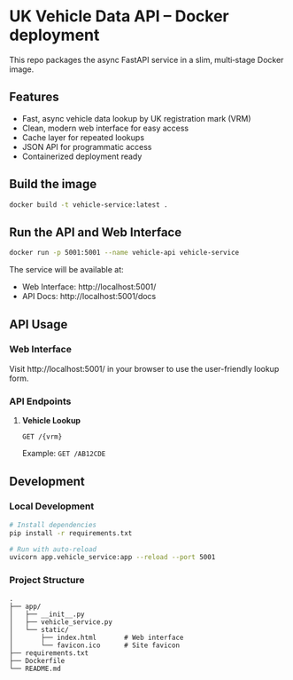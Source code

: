 # UK Vehicle Data API – Docker deployment

This repo packages the async FastAPI service in a slim, multi‑stage
Docker image.

## Features

- Fast, async vehicle data lookup by UK registration mark (VRM)
- Clean, modern web interface for easy access
- Cache layer for repeated lookups
- JSON API for programmatic access
- Containerized deployment ready

## Build the image

```bash
docker build -t vehicle-service:latest .
```

## Run the API and Web Interface

```bash
docker run -p 5001:5001 --name vehicle-api vehicle-service
```

The service will be available at:
- Web Interface: http://localhost:5001/
- API Docs: http://localhost:5001/docs

## API Usage

### Web Interface

Visit http://localhost:5001/ in your browser to use the user-friendly lookup form.

### API Endpoints

1. **Vehicle Lookup**
   ```
   GET /{vrm}
   ```
   Example: `GET /AB12CDE`

## Development

### Local Development

```bash
# Install dependencies
pip install -r requirements.txt

# Run with auto-reload
uvicorn app.vehicle_service:app --reload --port 5001
```

### Project Structure

```
.
├── app/
│   ├── __init__.py
│   ├── vehicle_service.py
│   └── static/
│       ├── index.html       # Web interface
│       └── favicon.ico      # Site favicon
├── requirements.txt
├── Dockerfile
└── README.md
